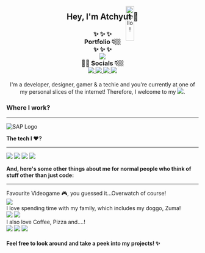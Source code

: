 <p align="center">
<img src="https://media.giphy.com/media/bcKmIWkUMCjVm/giphy.gif" width="15%" height="15%" style="position:absolute" alt="hello!" />
</p>
<div align='center'>
  <h2> Hey, I'm Atchyut 👋 </h2>
</div>

<h3 align="center">
  ✨  ✨  ✨
  <br/>
  Portfolio 👇🏼
  <br/>
  ✨  ✨  ✨
  <br/>
  <a href="https://atchyut.dev" target="_blank"><img src="https://img.icons8.com/bubbles/200/000000/domain.png"/></a>
  <br/>
  🧛🏼  Socials 👇🏼
  <br/>
  <a href="https://www.linkedin.com/in/atchyutpulavarthi/" target="_blank">
  <img src="https://img.icons8.com/cute-clipart/64/000000/linkedin.png"/>
  </a>
  <a href="mailto:pulavarthi.preetham@gmail.com" target="_blank"> 
  <img src="https://img.icons8.com/cute-clipart/64/000000/gmail.png"/>
  </a>
  <a href="https://www.instagram.com/pulavarthi.preetham/" target="_blank">
  <img src="https://img.icons8.com/cute-clipart/64/000000/instagram-new.png"/>
  </a>
  <a href="https://twitter.com/AtchyutPreetham/" target="_blank">
  <img src="https://img.icons8.com/cute-clipart/64/000000/twitter.png"/>
  </a>
</h3>

<p align="center">
I'm a developer, designer, gamer & a techie and you're currently at one of my personal slices of the internet! Therefore, I welcome to my <img src="https://img.icons8.com/windows/32/000000/github-squared.png"/>.
</p>
  
  <h3>Where I work?</h3>
<hr/>
<img src="https://img.icons8.com/color/64/000000/sap.png" alt="SAP Logo"/>
<p>  
  <strong>The tech I ❤️?</strong>
  <hr/>
    <img src="https://img.icons8.com/dusk/32/000000/javascript.png"/>
    <img src="https://img.icons8.com/cute-clipart/32/000000/react-native.png"/>
    <img src="https://img.icons8.com/color/32/000000/nodejs.png"/>
    <img src="https://img.icons8.com/color/32/000000/amazon-web-services.png"/>
  
<strong>And, here's some other things about me for normal people who think of stuff other than just code:</strong>
<hr/>

Favourite Videogame 🎮, you guessed it...Overwatch of course!
<br/>
<img src="https://img.icons8.com/dusk/32/000000/overwatch.png"/>
<br/>
I love spending time with my family, which includes my doggo, Zuma!
<br/>
<img src="https://img.icons8.com/dusk/32/000000/family.png"/>
<img src="https://img.icons8.com/cute-clipart/32/000000/dog.png"/>
<br/>
I also love Coffee, Pizza and....!
<br/>
<img src="https://img.icons8.com/officel/32/000000/coffee--v2.png"/>
<img src="https://img.icons8.com/cute-clipart/32/000000/pizza.png"/>
<img src="https://img.icons8.com/dusk/32/000000/netflix.png"/>

<p>

#### Feel free to look around and take a peek into my projects! ✨
